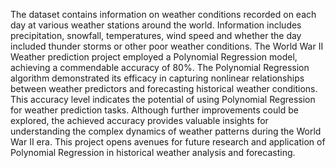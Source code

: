 The dataset contains information on weather conditions recorded on each day at various weather stations around the world. Information includes precipitation, snowfall, temperatures, wind speed and whether the day included thunder storms or other poor weather conditions. The World War II Weather prediction project employed a Polynomial Regression model, achieving a commendable accuracy of 80%. The Polynomial Regression algorithm demonstrated its efficacy in capturing nonlinear relationships between weather predictors and forecasting historical weather conditions. This accuracy level indicates the potential of using Polynomial Regression for weather prediction tasks. Although further improvements could be explored, the achieved accuracy provides valuable insights for understanding the complex dynamics of weather patterns during the World War II era. This project opens avenues for future research and application of Polynomial Regression in historical weather analysis and forecasting.
